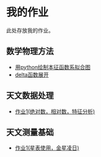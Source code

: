 # 我的作业

此处存放我的作业。

## 数学物理方法

- [用python绘制本征函数系拟合图](/hw/math/fit)
- [delta函数展开](/hw/math/fit_delta)

## 天文数据处理

- [作业1(绝对数，相对数，特征分析)](/hw/data_process/hw1)

## 天文测量基础

- [作业1(星表使用，金星凌日)](/hw/astro_meansure/hw1)

